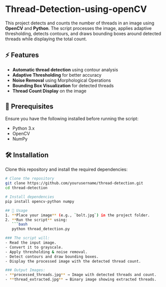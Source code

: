 # Thread-Detection-using-openCV
This project detects and counts the number of threads in an image using **OpenCV** and **Python**. The script processes the image, applies adaptive thresholding, detects contours, and draws bounding boxes around detected threads while displaying the total count.
## ⚡ Features
- **Automatic thread detection** using contour analysis
- **Adaptive Thresholding** for better accuracy
- **Noise Removal** using Morphological Operations
- **Bounding Box Visualization** for detected threads
- **Thread Count Display** on the image

## 📂 Prerequisites
Ensure you have the following installed before running the script:
- Python 3.x
- OpenCV
- NumPy

## 🛠 Installation
Clone this repository and install the required dependencies:
```bash
# Clone the repository
git clone https://github.com/yourusername/thread-detection.git
cd thread-detection

# Install dependencies
pip install opencv-python numpy

## 🚀 Usage
1. **Place your image** (e.g., `bolt.jpg`) in the project folder.
2. **Run the script** using:
   ```bash
   python thread_detection.py

### The script will:
- Read the input image.
- Convert it to grayscale.
- Apply thresholding & noise removal.
- Detect contours and draw bounding boxes.
- Display the processed image with the detected thread count.

### Output Images:
- **processed_threads.jpg** → Image with detected threads and count.
- **thread_extracted.jpg** → Binary image showing extracted threads.
